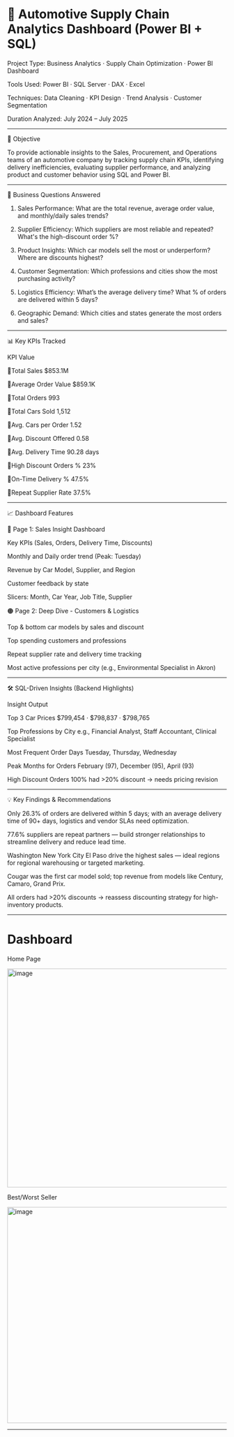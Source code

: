# 🚗 Automotive Supply Chain Analytics Dashboard (Power BI + SQL)

Project Type: Business Analytics · Supply Chain Optimization · Power BI Dashboard

Tools Used: Power BI · SQL Server · DAX · Excel

Techniques: Data Cleaning · KPI Design ·  Trend Analysis · Customer Segmentation

Duration Analyzed: July 2024 – July 2025


---

📌 Objective

To provide actionable insights to the Sales, Procurement, and Operations teams of an automotive company by tracking supply chain KPIs, identifying delivery inefficiencies, evaluating supplier performance, and analyzing product and customer behavior using SQL and Power BI.


---

🧩 Business Questions Answered

1. Sales Performance: What are the total revenue, average order value, and monthly/daily sales trends?


2. Supplier Efficiency: Which suppliers are most reliable and repeated? What's the high-discount order %?


3. Product Insights: Which car models sell the most or underperform? Where are discounts highest?


4. Customer Segmentation: Which professions and cities show the most purchasing activity?


5. Logistics Efficiency: What’s the average delivery time? What % of orders are delivered within 5 days?


6. Geographic Demand: Which cities and states generate the most orders and sales?




---

📊 Key KPIs Tracked

KPI	Value

🔸Total Sales	$853.1M

🔸Average Order Value	$859.1K

🔸Total Orders	993

🔸Total Cars Sold	1,512

🔸Avg. Cars per Order	1.52

🔸Avg. Discount Offered	0.58

🔸Avg. Delivery Time	90.28 days

🔸High Discount Orders %	23%

🔸On-Time Delivery %	47.5%

🔸Repeat Supplier Rate	37.5%


---

📈 Dashboard Features

🔴 Page 1: Sales Insight Dashboard

Key KPIs (Sales, Orders, Delivery Time, Discounts)

Monthly and Daily order trend (Peak: Tuesday)

Revenue by Car Model, Supplier, and Region

Customer feedback by state

Slicers: Month, Car Year, Job Title, Supplier


🟠 Page 2: Deep Dive - Customers & Logistics

Top & bottom car models by sales and discount

Top spending customers and professions

Repeat supplier rate and delivery time tracking

Most active professions per city (e.g., Environmental Specialist in Akron)



---

🛠️ SQL-Driven Insights (Backend Highlights)

Insight	Output

Top 3 Car Prices	$799,454 · $798,837 · $798,765

Top Professions by City	e.g., Financial Analyst, Staff Accountant, Clinical Specialist

Most Frequent Order Days	Tuesday, Thursday, Wednesday

Peak Months for Orders	February (97), December (95), April (93)

High Discount Orders	100% had >20% discount → needs pricing revision



---

💡 Key Findings & Recommendations

Only 26.3% of orders are delivered within 5 days; with an average delivery time of 90+ days, logistics and vendor SLAs need optimization.

77.6% suppliers are repeat partners — build stronger relationships to streamline delivery and reduce lead time.

Washington New York City El Paso drive the highest sales — ideal regions for regional warehousing or targeted marketing.

Cougar was the first car model sold; top revenue from models like Century, Camaro, Grand Prix.

All orders had >20% discounts → reassess discounting strategy for high-inventory products.

---

# Dashboard

Home Page

<img width="915" height="501" alt="image" src="https://github.com/user-attachments/assets/cbece5d2-9db0-4997-b869-db2429907470" />

Best/Worst Seller

<img width="916" height="495" alt="image" src="https://github.com/user-attachments/assets/227610a9-4067-4cea-b4d0-e3fa5f5e4494" />





---
